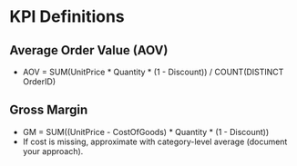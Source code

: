 # KPI Definitions
## Average Order Value (AOV)
- AOV = SUM(UnitPrice * Quantity * (1 - Discount)) / COUNT(DISTINCT OrderID)
## Gross Margin
- GM = SUM((UnitPrice - CostOfGoods) * Quantity * (1 - Discount))
- If cost is missing, approximate with category-level average (document your
approach).
